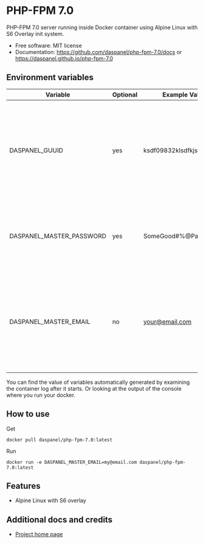 
# PHP-FPM 7.0

PHP-FPM 7.0 server running inside Docker container using Alpine Linux with S6 Overlay init system.

* Free software: MIT license
* Documentation: <https://github.com/daspanel/php-fpm-7.0/docs> or <https://daspanel.github.io/php-fpm-7.0>

## Environment variables
| Variable | Optional      | Example Value | Purpose
|----------|---------------|---------------|---------------|
| DASPANEL_GUUID | yes | ksdf09832klsdfkjsdlk | UUID used in Daspanel system to identify a unique instance of data. If you don't provide one Daspanel generate it using [Getuuid API](https://9jzojg54n7.execute-api.us-east-1.amazonaws.com/v1/uuid)|
| DASPANEL_MASTER_PASSWORD | yes | SomeGood#%@Passwd123 | Password to be used in the various Daspanel services. Automatically generated if you do not provide one.
| DASPANEL_MASTER_EMAIL | no | your@email.com | Email of the owner of Daspanel instance. It can be used for receiving notifications from the system. The Docker container will not run if it is not informed.

You can find the value of variables automatically generated by examining the 
container log after it starts. Or looking at the output of the console where 
you run your docker.

## How to use
Get
```shell
docker pull daspanel/php-fpm-7.0:latest
```

Run
```shell
docker run -e DASPANEL_MASTER_EMAIL=my@email.com daspanel/php-fpm-7.0:latest
```

## Features

* Alpine Linux with S6 overlay

## Additional docs and credits

* [Project home page](https://daspanel.github.io/php-fpm-7.0)

